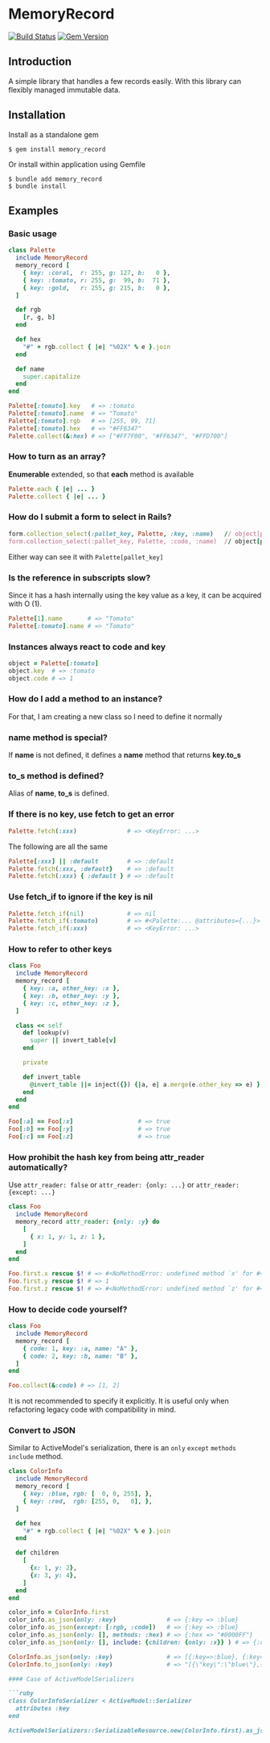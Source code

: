 # MemoryRecord

[![Build Status](https://travis-ci.org/akicho8/memory_record.svg?branch=master)](https://travis-ci.org/akicho8/memory_record)
[![Gem Version](https://badge.fury.io/rb/memory_record.svg)](https://badge.fury.io/rb/memory_record)

<!-- [![Dependency Status](https://gemnasium.com/badges/github.com/akicho8/memory_record.svg)](https://gemnasium.com/github.com/akicho8/memory_record) -->

## Introduction

A simple library that handles a few records easily.
With this library can flexibly managed immutable data.

## Installation

Install as a standalone gem

```shell
$ gem install memory_record
```

Or install within application using Gemfile

```shell
$ bundle add memory_record
$ bundle install
```

## Examples

### Basic usage

```ruby
class Palette
  include MemoryRecord
  memory_record [
    { key: :coral,  r: 255, g: 127, b:   0 },
    { key: :tomato, r: 255, g:  99, b:  71 },
    { key: :gold,   r: 255, g: 215, b:   0 },
  ]

  def rgb
    [r, g, b]
  end

  def hex
    "#" + rgb.collect { |e| "%02X" % e }.join
  end

  def name
    super.capitalize
  end
end

Palette[:tomato].key   # => :tomato
Palette[:tomato].name  # => "Tomato"
Palette[:tomato].rgb   # => [255, 99, 71]
Palette[:tomato].hex   # => "#FF6347"
Palette.collect(&:hex) # => ["#FF7F00", "#FF6347", "#FFD700"]
```

### How to turn as an array?

**Enumerable** extended, so that **each** method is available

```ruby
Palette.each { |e| ... }
Palette.collect { |e| ... }
```

### How do I submit a form to select in Rails?

```ruby
form.collection_select(:pallet_key, Palette, :key, :name)   // object[pallet_key]=tomato
form.collection_select(:pallet_key, Palette, :code, :name)  // object[pallet_key]=1
```

Either way can see it with `Palette[pallet_key]`

### Is the reference in subscripts slow?

Since it has a hash internally using the key value as a key, it can be acquired with O (1).

```ruby
Palette[1].name       # => "Tomato"
Palette[:tomato].name # => "Tomato"
```

### Instances always react to **code** and **key**

```ruby
object = Palette[:tomato]
object.key  # => :tomato
object.code # => 1
```

### How do I add a method to an instance?

For that, I am creating a new class so I need to define it normally

### **name** method is special?

If **name** is not defined, it defines a **name** method that returns **key.to_s**

### **to_s** method is defined?

Alias of **name**, **to_s** is defined.

### If there is no key, use fetch to get an error

```ruby
Palette.fetch(:xxx)              # => <KeyError: ...>
```

The following are all the same

```ruby
Palette[:xxx] || :default        # => :default
Palette.fetch(:xxx, :default}    # => :default
Palette.fetch(:xxx) { :default } # => :default
```

### Use fetch_if to ignore if the key is nil

```ruby
Palette.fetch_if(nil)            # => nil
Palette.fetch_if(:tomato)        # => #<Palette:... @attributes={...}>
Palette.fetch_if(:xxx)           # => <KeyError: ...>
```

### How to refer to other keys

```ruby
class Foo
  include MemoryRecord
  memory_record [
    { key: :a, other_key: :x },
    { key: :b, other_key: :y },
    { key: :c, other_key: :z },
  ]

  class << self
    def lookup(v)
      super || invert_table[v]
    end

    private

    def invert_table
      @invert_table ||= inject({}) {|a, e| a.merge(e.other_key => e) }
    end
  end
end

Foo[:a] == Foo[:x]                  # => true
Foo[:b] == Foo[:y]                  # => true
Foo[:c] == Foo[:z]                  # => true
```

### How prohibit the hash key from being attr_reader automatically?

Use `attr_reader: false` or `attr_reader: {only: ...}` or `attr_reader: {except: ...}`

```ruby
class Foo
  include MemoryRecord
  memory_record attr_reader: {only: :y} do
    [
      { x: 1, y: 1, z: 1 },
    ]
  end
end

Foo.first.x rescue $! # => #<NoMethodError: undefined method `x' for #<Foo:0x007fcc861ff108>>
Foo.first.y rescue $! # => 1
Foo.first.z rescue $! # => #<NoMethodError: undefined method `z' for #<Foo:0x007fcc861ff108>>
```

### How to decide **code** yourself?

```ruby
class Foo
  include MemoryRecord
  memory_record [
    { code: 1, key: :a, name: "A" },
    { code: 2, key: :b, name: "B" },
  ]
end

Foo.collect(&:code) # => [1, 2]
```

It is not recommended to specify it explicitly.
It is useful only when refactoring legacy code with compatibility in mind.

### Convert to JSON

Similar to ActiveModel's serialization, there is an `only` `except` `methods` `include` method.

```ruby
class ColorInfo
  include MemoryRecord
  memory_record [
    { key: :blue, rgb: [  0, 0, 255], },
    { key: :red,  rgb: [255, 0,   0], },
  ]

  def hex
    "#" + rgb.collect { |e| "%02X" % e }.join
  end

  def children
    [
      {x: 1, y: 2},
      {x: 3, y: 4},
    ]
  end
end

color_info = ColorInfo.first
color_info.as_json(only: :key)              # => {:key => :blue}
color_info.as_json(except: [:rgb, :code])   # => {:key => :blue}
color_info.as_json(only: [], methods: :hex) # => {:hex => "#0000FF"}
color_info.as_json(only: [], include: {children: {only: :x}} ) # => {:children => [{"x" => 1}, {"x" => 3}]}

ColorInfo.as_json(only: :key)               # => [{:key=>:blue}, {:key=>:red}]
ColorInfo.to_json(only: :key)               # => "[{\"key\":\"blue\"},{\"key\":\"red\"}]"

#### Case of ActiveModelSerializers

```ruby
class ColorInfoSerializer < ActiveModel::Serializer
  attributes :key
end

ActiveModelSerializers::SerializableResource.new(ColorInfo.first).as_json # => { :key => :blue }
```
